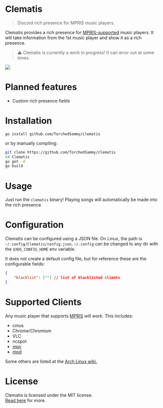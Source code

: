 # Clematis
> Discord rich presence for MPRIS music players.

Clematis provides a rich presence for [MPRIS-supported](#supported-clients) music
players. It will take information from the 1st music player and show it as a rich
presence.

> ⚠️ Clematis is currently a work in progress! It can error out at some times.

![](https://safe.kashima.moe/fgt0us64yvqu.png)

# Planned features
- Custom rich presence fields

# Installation
```
go install github.com/TorchedSammy/clematis
```

or by manually compiling:  
```sh
git clone https://github.com/TorchedSammy/clematis
cd Clematis
go get -d
go build
```

# Usage
Just run the `clematis` binary! Playing songs will automatically be made into the rich
presence.

# Configuration
Clematis can be configured using a JSON file. On Linux, the path is `~/.config/Clematis/config.json`.
`~/.config` can be changed to any dir with the `$XDG_CONFIG_HOME` env variable.  

It does not create a default config file, but for reference these are the configurable fields:  
```json
{
	"blacklist": [""] // list of blacklisted clients
}
```

# Supported Clients
Any music player that supports [MPRIS](https://specifications.freedesktop.org/mpris-spec/)
will work. This includes:
- cmus
- Chrome/Chromium
- VLC
- ncspot
- [mpv](https://github.com/hoyon/mpv-mpris)
- [mpd](https://wiki.archlinux.org/title/Music_Player_Daemon/Tips_and_tricks#MPRIS_support)

Some others are listed at the [Arch Linux wiki.](https://wiki.archlinux.org/title/MPRIS#Supported_clients)

# License
Clematis is licensed under the MIT license.  
[Read here](LICENSE) for more.

